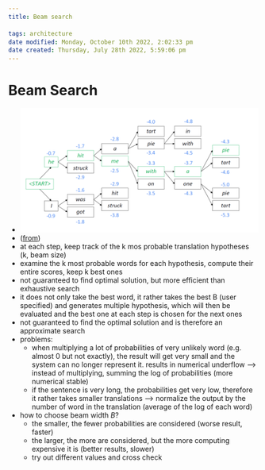 ```yaml
---
title: Beam search

tags: architecture 
date modified: Monday, October 10th 2022, 2:02:33 pm
date created: Thursday, July 28th 2022, 5:59:06 pm
---
```


# Beam Search
- ![Pasted image 20220810155603](images/Pasted%20image%2020220810155603.png)
- ([from](https://publish.obsidian.md/fabian-groeger/Machine+Learning+%26+Deep+Learning/Deep+Learning/Architectures/RNN/Beam+Search))
- at each step, keep track of the k mos probable translation hypotheses (k, beam size)
- examine the k most probable words for each hypothesis, compute their entire scores, keep k best ones
- not guaranteed to find optimal solution, but more efficient than exhaustive search
- it does not only take the best word, it rather takes the best B (user specified) and generates multiple hypothesis, which will then be evaluated and the best one at each step is chosen for the next ones
- not guaranteed to find the optimal solution and is therefore an approximate search
- problems:
    - when multiplying a lot of probabilities of very unlikely word (e.g. almost 0 but not exactly), the result will get very small and the system can no longer represent it. results in numerical underflow --> instead of multiplying, summing the log of probabilities (more numerical stable)
    - if the sentence is very long, the probabilities get very low, therefore it rather takes smaller translations --> normalize the output by the number of word in the translation (average of the log of each word)
- how to choose beam width $B$?
    - the smaller, the fewer probabilities are considered (worse result, faster)
    - the larger, the more are considered, but the more computing expensive it is (better results, slower)
    - try out different values and cross check

